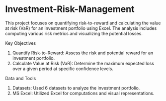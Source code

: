 # Investment-Risk-Management

This project focuses on quantifying risk-to-reward and calculating the value at risk (VaR) for an investment portfolio using Excel. The analysis includes computing various risk metrics and visualizing the potential losses.

Key Objectives

1. Quantify Risk-to-Reward: Assess the risk and potential reward for an investment portfolio.
2. Calculate Value at Risk (VaR): Determine the maximum expected loss over a given period at specific confidence levels.

Data and Tools

1. Datasets: Used 6 datasets to analyze the investment portfolio.
2. MS Excel: Utilized Excel for computations and visual representations.
